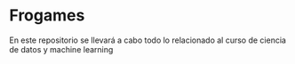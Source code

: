 # Frogames
En este repositorio se llevará a cabo todo lo relacionado al curso de ciencia de datos y machine learning
